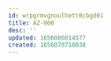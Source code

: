 ```yaml
---
id: wrpgrmvgnoulhett0cbgd01
title: AZ-900
desc: ''
updated: 1656086014577
created: 1656078718038
---
```


